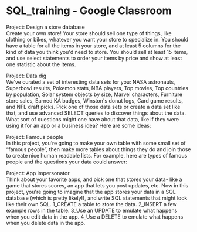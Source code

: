 # SQL_training - Google Classroom

Project: Design a store database\
Create your own store! Your store should sell one type of things, like clothing or bikes, whatever you want your store to specialize in. 
You should have a table for all the items in your store, and at least 5 columns for the kind of data you think you'd need to store. 
You should sell at least 15 items, and use select statements to order your items by price and show at least one statistic about the items. 


Project: Data dig\
We’ve curated a set of interesting data sets for you: NASA astronauts, Superbowl results, Pokemon stats, NBA players, Top movies, Top countries by population, Solar system objects by size, Marvel characters, Furniture store sales, Earned KA badges, Winston's donut logs, Card game results, and NFL draft picks.
Pick one of those data sets or create a data set like that, and use advanced SELECT queries to discover things about the data. 
What sort of questions might one have about that data, like if they were using it for an app or a business idea? Here are some ideas:


Project: Famous people\
In this project, you’re going to make your own table with some small set of “famous people”, then make more tables about things they do and join those to create nice human readable lists.
For example, here are types of famous people and the questions your data could answer:

Project: App impersonator\
Think about your favorite apps, and pick one that stores your data- like a game that stores scores, an app that lets you post updates, etc. 
Now in this project, you're going to imagine that the app stores your data in a SQL database (which is pretty likely!), and write SQL statements that might look like their own SQL.
    1_CREATE a table to store the data.
    2_INSERT a few example rows in the table.
    3_Use an UPDATE to emulate what happens when you edit data in the app.
    4_Use a DELETE to emulate what happens when you delete data in the app.

